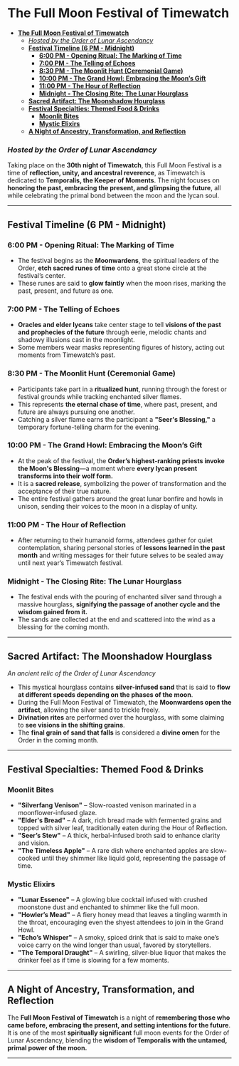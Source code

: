 # **The Full Moon Festival of Timewatch**  

- [**The Full Moon Festival of Timewatch**](#the-full-moon-festival-of-timewatch)
    - [*Hosted by the Order of Lunar Ascendancy*](#hosted-by-the-order-of-lunar-ascendancy)
  - [**Festival Timeline (6 PM - Midnight)**](#festival-timeline-6-pm---midnight)
    - [**6:00 PM - Opening Ritual: The Marking of Time**](#600-pm---opening-ritual-the-marking-of-time)
    - [**7:00 PM - The Telling of Echoes**](#700-pm---the-telling-of-echoes)
    - [**8:30 PM - The Moonlit Hunt (Ceremonial Game)**](#830-pm---the-moonlit-hunt-ceremonial-game)
    - [**10:00 PM - The Grand Howl: Embracing the Moon’s Gift**](#1000-pm---the-grand-howl-embracing-the-moons-gift)
    - [**11:00 PM - The Hour of Reflection**](#1100-pm---the-hour-of-reflection)
    - [**Midnight - The Closing Rite: The Lunar Hourglass**](#midnight---the-closing-rite-the-lunar-hourglass)
  - [**Sacred Artifact: The Moonshadow Hourglass**](#sacred-artifact-the-moonshadow-hourglass)
  - [**Festival Specialties: Themed Food \& Drinks**](#festival-specialties-themed-food--drinks)
    - [**Moonlit Bites**](#moonlit-bites)
    - [**Mystic Elixirs**](#mystic-elixirs)
  - [**A Night of Ancestry, Transformation, and Reflection**](#a-night-of-ancestry-transformation-and-reflection)



### *Hosted by the Order of Lunar Ascendancy*  

Taking place on the **30th night of Timewatch**, this Full Moon Festival is a time of **reflection, unity, and ancestral reverence**, as Timewatch is dedicated to **Temporalis, the Keeper of Moments**. The night focuses on **honoring the past, embracing the present, and glimpsing the future**, all while celebrating the primal bond between the moon and the lycan soul.  

---

## **Festival Timeline (6 PM - Midnight)**  

### **6:00 PM - Opening Ritual: The Marking of Time**  
- The festival begins as the **Moonwardens**, the spiritual leaders of the Order, **etch sacred runes of time** onto a great stone circle at the festival’s center.  
- These runes are said to **glow faintly** when the moon rises, marking the past, present, and future as one.  

### **7:00 PM - The Telling of Echoes**  
- **Oracles and elder lycans** take center stage to tell **visions of the past and prophecies of the future** through eerie, melodic chants and shadowy illusions cast in the moonlight.  
- Some members wear masks representing figures of history, acting out moments from Timewatch’s past.  

### **8:30 PM - The Moonlit Hunt (Ceremonial Game)**  
- Participants take part in a **ritualized hunt**, running through the forest or festival grounds while tracking enchanted silver flames.  
- This represents **the eternal chase of time**, where past, present, and future are always pursuing one another.  
- Catching a silver flame earns the participant a **"Seer's Blessing,"** a temporary fortune-telling charm for the evening.  

### **10:00 PM - The Grand Howl: Embracing the Moon’s Gift**  
- At the peak of the festival, the **Order’s highest-ranking priests invoke the Moon's Blessing**—a moment where **every lycan present transforms into their wolf form.**  
- It is a **sacred release**, symbolizing the power of transformation and the acceptance of their true nature.  
- The entire festival gathers around the great lunar bonfire and howls in unison, sending their voices to the moon in a display of unity.  

### **11:00 PM - The Hour of Reflection**  
- After returning to their humanoid forms, attendees gather for quiet contemplation, sharing personal stories of **lessons learned in the past month** and writing messages for their future selves to be sealed away until next year’s Timewatch festival.  

### **Midnight - The Closing Rite: The Lunar Hourglass**  
- The festival ends with the pouring of enchanted silver sand through a massive hourglass, **signifying the passage of another cycle and the wisdom gained from it.**  
- The sands are collected at the end and scattered into the wind as a blessing for the coming month.  

---

## **Sacred Artifact: The Moonshadow Hourglass**  
*An ancient relic of the Order of Lunar Ascendancy*  

- This mystical hourglass contains **silver-infused sand** that is said to **flow at different speeds depending on the phases of the moon**.  
- During the Full Moon Festival of Timewatch, the **Moonwardens open the artifact**, allowing the silver sand to trickle freely.  
- **Divination rites** are performed over the hourglass, with some claiming to **see visions in the shifting grains**.  
- The **final grain of sand that falls** is considered a **divine omen** for the Order in the coming month.  

---

## **Festival Specialties: Themed Food & Drinks**  

### **Moonlit Bites**  
- **"Silverfang Venison"** – Slow-roasted venison marinated in a moonflower-infused glaze.  
- **"Elder's Bread"** – A dark, rich bread made with fermented grains and topped with silver leaf, traditionally eaten during the Hour of Reflection.  
- **"Seer’s Stew"** – A thick, herbal-infused broth said to enhance clarity and vision.  
- **"The Timeless Apple"** – A rare dish where enchanted apples are slow-cooked until they shimmer like liquid gold, representing the passage of time.  

### **Mystic Elixirs**  
- **"Lunar Essence"** – A glowing blue cocktail infused with crushed moonstone dust and enchanted to shimmer like the full moon.  
- **"Howler’s Mead"** – A fiery honey mead that leaves a tingling warmth in the throat, encouraging even the shyest attendees to join in the Grand Howl.  
- **"Echo’s Whisper"** – A smoky, spiced drink that is said to make one’s voice carry on the wind longer than usual, favored by storytellers.  
- **"The Temporal Draught"** – A swirling, silver-blue liquor that makes the drinker feel as if time is slowing for a few moments.  

---

## **A Night of Ancestry, Transformation, and Reflection**  
The **Full Moon Festival of Timewatch** is a night of **remembering those who came before, embracing the present, and setting intentions for the future**. It is one of the most **spiritually significant** full moon events for the Order of Lunar Ascendancy, blending the **wisdom of Temporalis with the untamed, primal power of the moon.**  

---
